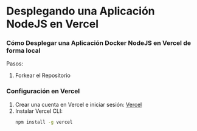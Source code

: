 # Desplegando una Aplicación NodeJS en Vercel

### Cómo Desplegar una Aplicación Docker NodeJS en Vercel de forma local

Pasos:

1. Forkear el Repositorio

### Configuración en Vercel

1. Crear una cuenta en Vercel e iniciar sesión: [Vercel](https://vercel.com/)
2. Instalar Vercel CLI:
   ```bash
   npm install -g vercel
